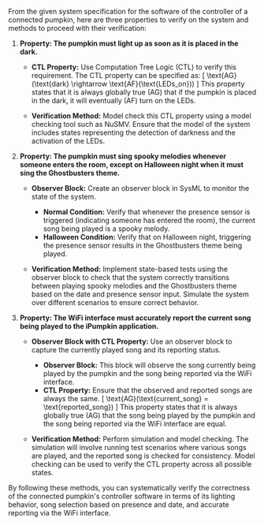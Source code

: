 From the given system specification for the software of the controller of a connected pumpkin, here are three properties to verify on the system and methods to proceed with their verification:

1. **Property: The pumpkin must light up as soon as it is placed in the dark.**

   - **CTL Property:** Use Computation Tree Logic (CTL) to verify this requirement. The CTL property can be specified as:
     \[
     \text{AG}(\text{dark} \rightarrow \text{AF}(\text{LEDs\_on}))
     \]
     This property states that it is always globally true (AG) that if the pumpkin is placed in the dark, it will eventually (AF) turn on the LEDs.
   
   - **Verification Method:** Model check this CTL property using a model checking tool such as NuSMV. Ensure that the model of the system includes states representing the detection of darkness and the activation of the LEDs.

2. **Property: The pumpkin must sing spooky melodies whenever someone enters the room, except on Halloween night when it must sing the Ghostbusters theme.**

   - **Observer Block:** Create an observer block in SysML to monitor the state of the system.
     - **Normal Condition:** Verify that whenever the presence sensor is triggered (indicating someone has entered the room), the current song being played is a spooky melody.
     - **Halloween Condition:** Verify that on Halloween night, triggering the presence sensor results in the Ghostbusters theme being played.
   
   - **Verification Method:** Implement state-based tests using the observer block to check that the system correctly transitions between playing spooky melodies and the Ghostbusters theme based on the date and presence sensor input. Simulate the system over different scenarios to ensure correct behavior.

3. **Property: The WiFi interface must accurately report the current song being played to the iPumpkin application.**

   - **Observer Block with CTL Property:** Use an observer block to capture the currently played song and its reporting status.
     - **Observer Block:** This block will observe the song currently being played by the pumpkin and the song being reported via the WiFi interface.
     - **CTL Property:** Ensure that the observed and reported songs are always the same.
       \[
       \text{AG}(\text{current\_song} = \text{reported\_song})
       \]
       This property states that it is always globally true (AG) that the song being played by the pumpkin and the song being reported via the WiFi interface are equal.
   
   - **Verification Method:** Perform simulation and model checking. The simulation will involve running test scenarios where various songs are played, and the reported song is checked for consistency. Model checking can be used to verify the CTL property across all possible states.

By following these methods, you can systematically verify the correctness of the connected pumpkin's controller software in terms of its lighting behavior, song selection based on presence and date, and accurate reporting via the WiFi interface.
